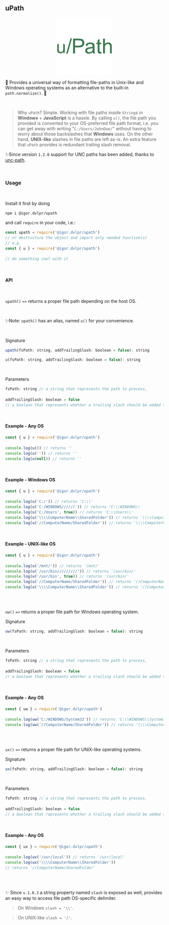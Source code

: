 ## uPath

<p align="center">
	<img src="https://github.com/igorskyflyer/npm-upath/raw/main/assets/uPath.png" alt="uPath logo" width="180" height="180">
</p>

🎍 Provides a universal way of formatting file-paths in Unix-like and Windows operating systems as an alternative to the built-in `path.normalize()`. 🧬

<br>

> Why `uPath`? Simple. Working with file paths inside `String`s in **Windows** + **JavaScript** is a hassle. By calling `u()`, the file path you provided is converted to your OS-preferred file path format, i.e. you can get away with writing "`C:/Users/JohnDoe/`" without having to worry about those backslashes that **Windows** uses. On the other hand, **UNIX-like** slashes in file paths are left as-is. An extra feature that `uPath` provides is redundant trailing slash removal.

✨Since version `1.2.0` support for UNC paths has been added, thanks to [unc-path](https://www.npmjs.com/package/@igor.dvlpr/unc-path).

<br>

### Usage

<br>

Install it first by doing

```shell
npm i @igor.dvlpr/upath
```

and call `require` in your code, i.e.:

```js
const upath = require('@igor.dvlpr/upath')
// or destructure the object and import only needed function(s)
// e.g.
const { u } = require('@igor.dvlpr/upath')

// do something cool with it
```

<br>

#### API

<br>

`upath()` `=>` returns a proper file path depending on the host OS.

<br>

✨Note: `upath()` has an alias, named `u()` for your convenience.

<br>

Signature

```js
upath(fsPath: string, addTrailingSlash: boolean = false): string
```

```js
u(fsPath: string, addTrailingSlash: boolean = false): string
```

<br>

Parameters

```js
fsPath: string // a string that represents the path to process,

addTrailingSlash: boolean = false
// a boolean that represents whether a trailing slash should be added to the fsPath or not
```

<br>

#### Example - Any OS

```js
const { u } = require('@igor.dvlpr/upath')

console.log(u()) // returns ''
console.log(u('')) // returns ''
console.log(u(null)) // returns ''
```

<br>

#### Example - Windows OS

```js
const { u } = require('@igor.dvlpr/upath')

console.log(u('C:/')) // returns 'C:\\'
console.log(u('C:/WINDOWS//////')) // returns 'C:\\WINDOWS\\'
console.log(u('C:/Users', true)) // returns 'C:\\Users\\'
console.log(u('\\\\ComputerName\\SharedFolder')) // returns '\\\\ComputerName\\SharedFolder'
console.log(u('//ComputerName/SharedFolder')) // returns '\\\\ComputerName\\SharedFolder'
```

<br>

#### Example - UNIX-like OS

```js
const { u } = require('@igor.dvlpr/upath')

console.log(u('/mnt/')) // returns '/mnt/'
console.log(u('/usr/bin/////////')) // returns '/usr/bin/'
console.log(u('/usr/bin', true)) // returns '/usr/bin/'
console.log(u('//ComputerName/SharedFolder')) // returns '//ComputerName/SharedFolder'
console.log(u('\\\\ComputerName\\SharedFolder')) // returns '//ComputerName/SharedFolder'
```

<br>
<br>

`uw()` `=>` returns a proper file path for Windows operating system.

Signature

```js
uw(fsPath: string, addTrailingSlash: boolean = false): string
```

<br>

Parameters

```js
fsPath: string // a string that represents the path to process,

addTrailingSlash: boolean = false
// a boolean that represents whether a trailing slash should be added to the fsPath or not
```

<br>

#### Example - Any OS

```js
const { uw } = require('@igor.dvlpr/upath')

console.log(uw('C:/WINDOWS/System32')) // returns 'C:\\WINDOWS\\System32'
console.log(uw('//ComputerName/SharedFolder')) // returns '\\\\ComputerName\\SharedFolder'
```

<br>
<br>

`ux()` `=>` returns a proper file path for UNIX-like operating systems.

Signature

```js
ux(fsPath: string, addTrailingSlash: boolean = false): string
```

<br>

Parameters

```js
fsPath: string // a string that represents the path to process,

addTrailingSlash: boolean = false
// a boolean that represents whether a trailing slash should be added to the fsPath or not
```

<br>

#### Example - Any OS

```js
const { ux } = require('@igor.dvlpr/upath')

console.log(ux('/usr/local')) // returns '/usr/local'
console.log(ux('\\\\ComputerName\\SharedFolder'))
// returns '//ComputerName/SharedFolder'
```

<br>
<br>

✨ Since `v.1.0.3` a string property named `slash` is exposed as well, provides an easy way to access file path OS-specific delimiter.

> On Windows `slash = '\\'`.

> On UNIX-like `slash = '/'`.
